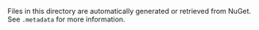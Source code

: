 Files in this directory are automatically generated or retrieved from NuGet. See `.metadata` for more information.